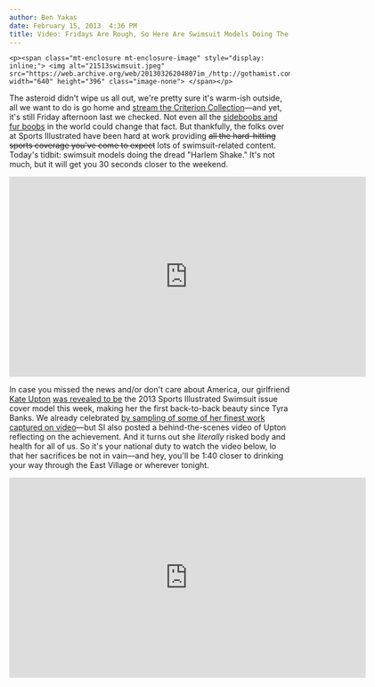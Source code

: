 ```yaml
---
author: Ben Yakas
date: February 15, 2013  4:36 PM
title: Video: Fridays Are Rough, So Here Are Swimsuit Models Doing The "Harlem Shake"
---
```



	
	
	
	<p><span class="mt-enclosure mt-enclosure-image" style="display: inline;"> <img alt="21513swimsuit.jpeg" src="https://web.archive.org/web/20130326204807im_/http://gothamist.com/attachments/byakas/21513swimsuit.jpeg" width="640" height="396" class="image-none"> </span></p>

<p>The asteroid didn&apos;t wipe us all out, we&apos;re pretty sure it&apos;s warm-ish outside, all we want to do is go home and <a href="https://web.archive.org/web/20130326204807/http://gothamist.com/2013/02/15/cancel_your_plans_hulu_has_entire_c.php">stream the Criterion Collection</a>&#x2014;and yet, it&apos;s still Friday afternoon last we checked. Not even all the <a href="https://web.archive.org/web/20130326204807/http://gothamist.com/2013/02/15/the_35_most_important_fashion_week.php">sideboobs and fur boobs</a> in the world could change that fact. But thankfully, the folks over at Sports Illustrated have been hard at work providing <strike>all the hard-hitting sports coverage you&apos;ve come to expect</strike> lots of swimsuit-related content. Today&apos;s tidbit: swimsuit models doing the dread &quot;Harlem Shake.&quot; It&apos;s not much, but it will get you 30 seconds closer to the weekend.</p>

<p><iframe width="640" height="360" src="https://web.archive.org/web/20130326204807if_/http://www.youtube.com/embed/_5MdNPyoo9c" frameborder="0" allowfullscreen></iframe></p>

<p>In case you missed the news and/or don&apos;t care about America, our girlfriend <a href="https://web.archive.org/web/20130326204807/http://gothamist.com/tags/kateupton">Kate Upton</a> <a href="https://web.archive.org/web/20130326204807/http://gothamist.com/2013/02/12/video_kate_uptons_2nd_sports_illust.php#photo-1">was revealed to be</a> the 2013 Sports Illustrated Swimsuit issue cover model this week, making her the first back-to-back beauty since Tyra Banks. We already celebrated <a href="https://web.archive.org/web/20130326204807/http://gothamist.com/2013/02/09/celebrate_kate_uptons_2nd_swimsuit.php">by sampling of some of her finest work captured on video</a>&#x2014;but SI also posted a behind-the-scenes video of Upton reflecting on the achievement. And it turns out she <em>literally</em> risked body and health for all of us. So it&apos;s your national duty to watch the video below, lo that her sacrifices be not in vain&#x2014;and hey, you&apos;ll be 1:40 closer to drinking your way through the East Village or wherever tonight.</p>

<p><iframe width="640" height="360" src="https://web.archive.org/web/20130326204807if_/http://www.youtube.com/embed/rNS6BKExyh8" frameborder="0" allowfullscreen></iframe></p>
	
	
	
	
	
